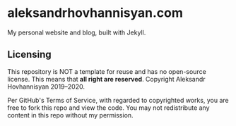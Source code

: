 # aleksandrhovhannisyan.com

My personal website and blog, built with Jekyll.

## Licensing

This repository is NOT a template for reuse and has no open-source license. This means that **all right are reserved**. Copyright Aleksandr Hovhannisyan 2019–2020.

Per GitHub's Terms of Service, with regarded to copyrighted works, you are free to fork this repo and view the code. You may not redistribute any content in this repo without my permission.
